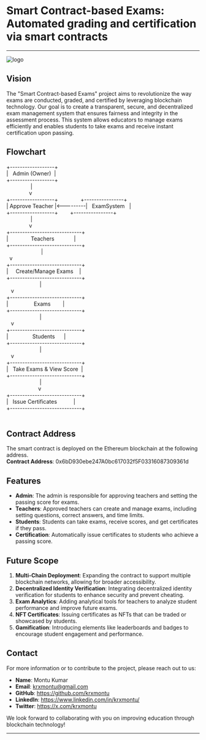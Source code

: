 # Smart Contract-based Exams: Automated grading and certification via smart contracts

---
![logo](https://github.com/user-attachments/assets/d8090f6d-90be-42cc-af95-df8b6c62afc2)


## Vision

The "Smart Contract-based Exams" project aims to revolutionize the way exams are conducted, graded, and certified by leveraging blockchain technology. Our goal is to create a transparent, secure, and decentralized exam management system that ensures fairness and integrity in the assessment process. This system allows educators to manage exams efficiently and enables students to take exams and receive instant certification upon passing.
‎ <br>



## Flowchart

+------------------+<br>
|  ‎ ‎  Admin (Owner)‎ ‎ |<br>
+------------------+<br>
‎‎ ‎ ‎ ‎ ‎ ‎ ‎ ‎ ‎ ‎ ‎ ‎ ‎ ‎ ‎ ‎ |<br>
‎‎ ‎ ‎ ‎ ‎ ‎ ‎ ‎ ‎ ‎ ‎ ‎ ‎ ‎‎ ‎  v<br>
+------------------+‎ ‎ ‎ ‎ ‎ ‎ ‎ ‎ ‎ ‎ ‎ ‎ ‎ ‎ ‎ +----------------+<br>
|  Approve Teacher‎‎ |<---------|   ‎ ‎ ExamSystem‎ ‎ ‎ ‎|<br>
+------------------+‎ ‎ ‎ ‎ ‎ ‎ ‎ ‎ ‎ ‎ ‎ ‎ ‎ ‎ ‎ +----------------+<br>
‎‎ ‎ ‎ ‎ ‎ ‎ ‎ ‎ ‎ ‎ ‎ ‎ ‎‎ ‎  ‎ ‎ |<br>
‎‎ ‎ ‎ ‎ ‎ ‎ ‎ ‎ ‎ ‎ ‎ ‎ ‎ ‎ ‎ v<br>
+-----------------------------+<br>
|        ‎ ‎ ‎ ‎ ‎ ‎ ‎ ‎‎ ‎ ‎  ‎ ‎ ‎ ‎ ‎Teachers‎‎ ‎ ‎ ‎ ‎ ‎ ‎ ‎ ‎ ‎ ‎ ‎ ‎ ‎ ‎‎ ‎ |<br>
+-----------------------------+<br>
‎‎ ‎ ‎ ‎ ‎ ‎ ‎ ‎ ‎‎ ‎ ‎ ‎ ‎ ‎ ‎ ‎ ‎ ‎ ‎ ‎ ‎ ‎ ‎ |<br>
‎‎ ‎ ‎ ‎ ‎ ‎ ‎ ‎ ‎‎ ‎ ‎ ‎ ‎‎ ‎  ‎ ‎ ‎ ‎ ‎ ‎ ‎  ‎ v<br>
+-----------------------------+<br>
|    ‎ ‎ ‎ ‎ Create/Manage Exams‎ ‎ ‎ ‎ ‎|<br>
+-----------------------------+<br>
‎‎ ‎ ‎ ‎ ‎ ‎ ‎ ‎ ‎ ‎ ‎ ‎ ‎ ‎ ‎ ‎‎ ‎ ‎ ‎ ‎‎  ‎  ‎ |<br>
‎‎ ‎ ‎ ‎ ‎ ‎ ‎ ‎ ‎‎ ‎ ‎ ‎ ‎‎ ‎   ‎‎ ‎ ‎ ‎‎  ‎ ‎ ‎  v<br>
+-----------------------------+<br>
|          ‎ ‎ ‎ ‎ ‎ ‎ ‎ ‎ ‎ ‎ ‎‎ ‎ ‎ ‎ ‎ ‎  Exams‎ ‎ ‎ ‎ ‎ ‎ ‎ ‎ ‎ ‎ ‎ ‎ ‎ ‎ ‎ ‎ ‎ ‎ ‎‎|<br>
+-----------------------------+<br>
‎‎ ‎ ‎ ‎ ‎ ‎ ‎ ‎ ‎ ‎ ‎ ‎ ‎ ‎ ‎ ‎ ‎ ‎ ‎ ‎ ‎ ‎ ‎|<br>
‎‎ ‎ ‎ ‎ ‎ ‎ ‎ ‎ ‎‎ ‎ ‎ ‎ ‎ ‎ ‎ ‎ ‎ ‎ ‎ ‎ ‎‎   ‎v<br>
+-----------------------------+<br>
|       ‎ ‎ ‎ ‎ ‎ ‎ ‎ ‎ ‎ ‎ ‎ ‎ ‎ ‎ ‎ Students‎ ‎ ‎ ‎ ‎ ‎ ‎ ‎ ‎ ‎ ‎ ‎ ‎ ‎ ‎ ‎‎|<br>
+-----------------------------+<br>
‎‎ ‎ ‎ ‎ ‎ ‎ ‎ ‎ ‎‎ ‎ ‎ ‎ ‎ ‎ ‎  ‎ ‎ ‎ ‎ ‎ ‎ ‎ ‎|<br>
‎‎ ‎ ‎ ‎ ‎ ‎ ‎ ‎‎ ‎ ‎ ‎ ‎ ‎ ‎  ‎‎ ‎ ‎ ‎ ‎‎  ‎  ‎ ‎‎v<br>
+-----------------------------+<br>
|    ‎ ‎ Take Exams & View Score‎ ‎ ‎‎‎|<br>
+-----------------------------+<br>
‎‎ ‎ ‎ ‎ ‎ ‎ ‎ ‎‎ ‎ ‎ ‎ ‎ ‎  ‎‎ ‎‎ ‎ ‎ ‎ ‎‎  ‎   ‎ ‎ |<br>
‎‎ ‎ ‎ ‎ ‎ ‎ ‎ ‎‎ ‎ ‎ ‎ ‎  ‎ ‎‎ ‎ ‎ ‎ ‎ ‎ ‎‎ ‎ v<br>
+-----------------------------+<br>
|     ‎ ‎ ‎ ‎ ‎  ‎ ‎‎  Issue Certificates‎ ‎ ‎ ‎ ‎ ‎ ‎ ‎ ‎‎  ‎ ‎ ‎|<br>
+-----------------------------+<br>
<br>

## Contract Address

The smart contract is deployed on the Ethereum blockchain at the following address.<br>
**Contract Address**: 0x6bD930ebe247A0bc617032f5F03316087309361d


## Features

- **Admin**: The admin is responsible for approving teachers and setting the passing score for exams.
- **Teachers**: Approved teachers can create and manage exams, including setting questions, correct answers, and time limits.
- **Students**: Students can take exams, receive scores, and get certificates if they pass.
- **Certification**: Automatically issue certificates to students who achieve a passing score.


## Future Scope

1. **Multi-Chain Deployment**: Expanding the contract to support multiple blockchain networks, allowing for broader accessibility.
2. **Decentralized Identity Verification**: Integrating decentralized identity verification for students to enhance security and prevent cheating.
3. **Exam Analytics**: Adding analytical tools for teachers to analyze student performance and improve future exams.
4. **NFT Certificates**: Issuing certificates as NFTs that can be traded or showcased by students.
5. **Gamification**: Introducing elements like leaderboards and badges to encourage student engagement and performance.


## Contact

For more information or to contribute to the project, please reach out to us:

- **Name**: Montu Kumar
- **Email**: krxmontu@gmail.com
- **GitHub**: https://github.com/krxmontu
- **LinkedIn**: https://www.linkedin.com/in/krxmontu/
- **Twitter**: https://x.com/krxmontu

We look forward to collaborating with you on improving education through blockchain technology!

---
